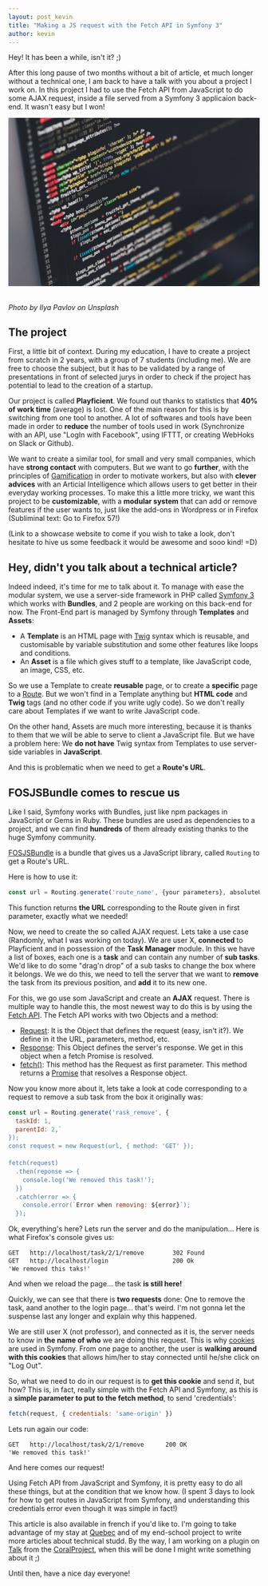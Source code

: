 ```yaml
---
layout: post_kevin
title: "Making a JS request with the Fetch API in Symfony 3"
author: kevin
---
```


Hey! It has been a while, isn't it? ;)

After this long pause of two months without a bit of article, et much longer without a technical one, I am back to have a talk with you about a project I work on. In this project I had to use the Fetch API from JavaScript to do some AJAX request, inside a file served from a Symfony 3 applicaion back-end. It wasn't easy but I won!


<!--break-->

[<img class="cover" src="/images/header_articles/ilya-pavlov-87438.jpg" />](https://unsplash.com/photos/OqtafYT5kTw)
![]()

_Photo by Ilya Pavlov on Unsplash_
## The project

First, a little bit of context. During my education, I have to create a project from scratch in 2 years, with a group of 7 students (including me). We are free to choose the subject, but it has to be validated by a range of presentations in front of selected jurys in order to check if the project has potential to lead to the creation of a startup.

Our project is called __Playficient__. We found out thanks to statistics that __40% of work time__ (average) is lost. One of the main reason for this is by switching from one tool to another. A lot of softwares and tools have been made in order to __reduce__ the number of tools used in work (Synchronize with an API, use "LogIn with Facebook", using IFTTT, or creating WebHoks on Slack or Github).

We want to create a similar tool, for small and very small companies, which have __strong contact__ with computers. But we want to go __further__, with the principles of [Gamification](https://en.wikipedia.org/wiki/Gamification) in order to motivate workers, but also with __clever advices__ with an Articial Intelligence which allows users to get better in their everyday working processes. To make this a little more tricky, we want this project to be __customizable__, with a __modular system__ that can add or remove features if the user wants to, just like the add-ons in Wordpress or in Firefox (Subliminal text: Go to Firefox 57!)

(Link to a showcase website to come if you wish to take a look, don't hesitate to hive us some feedback it would be awesome and sooo kind! =D)

## Hey, didn't you talk about a technical article?

Indeed indeed, it's time for me to talk about it. To manage with ease the modular system, we use a server-side framework in PHP called [Symfony 3](http://symfony.com) which works with __Bundles__, and 2 people are working on this back-end for now. The Front-End part is managed by Symfony through __Templates__ and __Assets__:

* A __Template__ is an HTML page with [Twig](https://twig.symfony.com/) syntax which is reusable, and customisable by variable substitution and some other features like loops and conditions.
* An __Asset__ is a file which gives stuff to a template, like JavaScript code, an image, CSS, etc.

So we use a Template to create __reusable__ page, or to create a __specific__ page to a [Route](https://symfony.com/doc/current/routing.html). But we won't find in a Template anything but __HTML code__ and __Twig__ tags (and no other code if you write ugly code). So we don't really care about Templates if we want to write JavaScript code.

On the other hand, Assets are much more interesting, because it is thanks to them that we will be able to serve to client a JavaScript file. But we have a problem here: We __do not have__ Twig syntax from Templates to use server-side variables in __JavaScript__.

And this is problematic when we need to get a __Route's URL__.

## FOSJSBundle comes to rescue us

Like I said, Symfony works with Bundles, just like npm packages in JavaScript or Gems in Ruby. These bundles are used as dependencies to a project, and we can find __hundreds__ of them already existing thanks to the huge Symfony community.

[FOSJSBundle](https://symfony.com/doc/master/bundles/FOSJsRoutingBundle/index.html) is a bundle that gives us a JavaScript library, called <code class='javascript'>Routing</code> to get a Route's URL.

Here is how to use it:

```javascript
const url = Routing.generate('route_name', {your parameters}, absoluteUrlBool);
```

This function returns __the URL__ corresponding to the Route given in first parameter, exactly what we needed!

Now, we need to create the so called AJAX request. Lets take a use case (Randomly, what I was working on today). We are user X, __connected__ to Playficient and in possession of the __Task Manager__ module. In this we have a list of boxes, each one is a __task__ and can contain any number of __sub tasks__. We'd like to do some "drag'n drop" of a sub tasks to change the box where it belongs. We we do this, we need to tell the server that we want to __remove__ the task from its previous position, and __add__ it to its new one.

For this, we go use som JavaScript and create an __AJAX__ request. There is multiple way to handle this, the most newest way to do this is by using the [Fetch API](https://developer.mozilla.org/fr/docs/Web/API/Fetch_API/Using_Fetch). The Fetch API works with two Objects and a method:

* [Request](https://developer.mozilla.org/fr/docs/Web/API/Request): It is the Object that defines the request (easy, isn't it?). We define in it the URL, parameters, method, etc.
* [Response](https://developer.mozilla.org/fr/docs/Web/API/Response): This Object defines the server's response. We get in this object when a fetch Promise is resolved.
* [fetch()](https://developer.mozilla.org/fr/docs/Web/API/GlobalFetch/fetch): This method has the Request as first parameter. This method returns a [Promise](https://developer.mozilla.org/fr/docs/Web/JavaScript/Reference/Objets_globaux/Promise) that resolves a Response object.

Now you know more about it, lets take a look at code corresponding to a request to remove a sub task from the box it originally was:

```javascript
const url = Routing.generate('rask_remove', {
  taskId: 1,
  parentId: 2,`
});
const request = new Request(url, { method: 'GET' });

fetch(request)
  .then(reponse => {
    console.log('We removed this task!');
  })
  .catch(error => {
    console.error(`Error when removing: ${error}`);
  });
```

Ok, everything's here? Lets run the server and do the manipulation... Here is what Firefox's console gives us:

```
GET   http://localhost/task/2/1/remove        302 Found
GET   http://localhost/login                  200 Ok
'We removed this taks!'
```

And when we reload the page... the task __is still here!__

Quickly, we can see that there is __two requests__ done: One to remove the task, aand another to the login page... that's weird. I'm not gonna let the suspense last any longer and explain why this happened.

We are still user X (not professor), and connected as it is, the server needs to know in __the name of who__ we are doing this request. This is why [cookies](https://en.wikipedia.org/wiki/HTTP_cookie) are used in Symfony. From one page to another, the user is __walking around with this cookies__ that allows him/her to stay connected until he/she click on "Log Out".

So, what we need to do in our request is to __get this cookie__ and send it, but how? This is, in fact, really simple with the Fetch API and Symfony, as this is a __simple parameter to put to the fetch method__, to send 'credentials':

```javascript
fetch(request, { credentials: 'same-origin' })
```

Lets run again our code:

```
GET   http://localhost/task/2/1/remove      200 OK
'We removed this task!'
```

And here comes our request!

Using Fetch API from JavaScript and Symfony, it is pretty easy to do all these things, but at the condition that we know how. (I spent 3 days to look for how to get routes in JavaScript from Symfony, and understanding this credentials error even though it was simple in fact!)

This article is also available in french if you'd like to. I'm going to take advantage of my stay at [Quebec](https://www.flickr.com/photos/159186107@N06/) and of my end-school project to write more articles about technical studd. By the way, I am working on a plugin on [Talk](https://coralproject.net/products/talk.html) from the [CoralProject](https://coralproject.net/), when this will be done I might write something about it ;)

Until then, have a nice day everyone!
